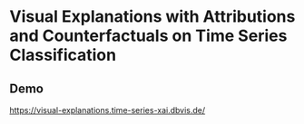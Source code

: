 # Visual Explanations with Attributions and Counterfactuals on Time Series Classification

## Demo

https://visual-explanations.time-series-xai.dbvis.de/
